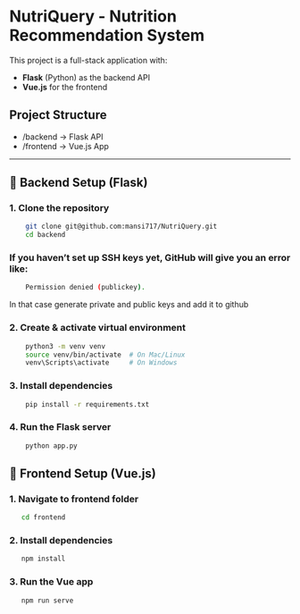 # NutriQuery - Nutrition Recommendation System

This project is a full-stack application with:
- **Flask** (Python) as the backend API
- **Vue.js** for the frontend

## Project Structure
- /backend       -> Flask API
- /frontend      -> Vue.js App

---

## 🚀 Backend Setup (Flask)

### 1. Clone the repository
```bash
    git clone git@github.com:mansi717/NutriQuery.git
    cd backend
```
### If you haven’t set up SSH keys yet, GitHub will give you an error like:
```bash
    Permission denied (publickey).
```
In that case generate private and public keys and add it to github 

### 2. Create & activate virtual environment

```bash
    python3 -m venv venv
    source venv/bin/activate  # On Mac/Linux
    venv\Scripts\activate     # On Windows
```

### 3. Install dependencies

```bash
    pip install -r requirements.txt
```

### 4. Run the Flask server

```bash
    python app.py
```

## 🎨 Frontend Setup (Vue.js)

### 1. Navigate to frontend folder

```bash
   cd frontend
```

### 2. Install dependencies

```bash
   npm install
```

### 3. Run the Vue app

```bash
   npm run serve
```